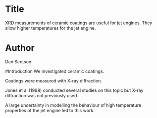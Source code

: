 
# Title

XRD measurements of ceramic coatings are useful for jet engines. They allow higher temperatures for the jet engine.

# Author
Dan Scotson

#Introduction
We investigated ceramic coatings.

Coatings were measured with X-ray diffraction.

Jones et al (1998) conducted several studies on this topic but X-ray diffraction was not previously used.

A large uncertainty in modelling the behaviour of high temperature properties of the jet engine led to this work.
